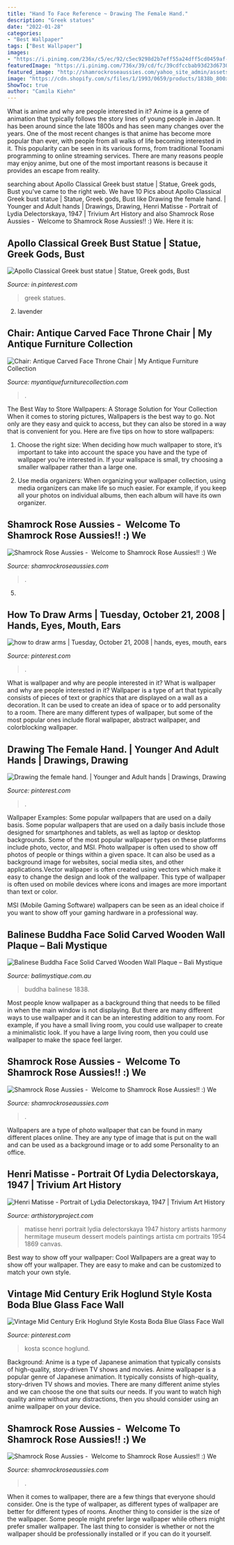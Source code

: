 ```yaml
---
title: "Hand To Face Reference ~ Drawing The Female Hand."
description: "Greek statues"
date: "2022-01-28"
categories:
- "Best Wallpaper"
tags: ["Best Wallpaper"]
images:
- "https://i.pinimg.com/236x/c5/ec/92/c5ec9298d2b7eff55a24dff5cd0459af--drawing-tips-male-head-drawing.jpg"
featuredImage: "https://i.pinimg.com/736x/39/cd/fc/39cdfccbab93d23d673023113dce31ad.jpg"
featured_image: "http://shamrockroseaussies.com/yahoo_site_admin/assets/images/DSC_0289.7601929_std.JPG"
image: "https://cdn.shopify.com/s/files/1/1993/0659/products/1838b_800x.jpg?v=1569253970"
ShowToc: true
author: "Camila Kiehn"
---
```



What is anime and why are people interested in it?
Anime is a genre of animation that typically follows the story lines of young people in Japan. It has been around since the late 1800s and has seen many changes over the years. One of the most recent changes is that anime has become more popular than ever, with people from all walks of life becoming interested in it. This popularity can be seen in its various forms, from traditional Toonami programming to online streaming services. There are many reasons people may enjoy anime, but one of the most important reasons is because it provides an escape from reality.

	

		
searching about Apollo Classical Greek bust statue | Statue, Greek gods, Bust you've came to the right web. We have 10 Pics about Apollo Classical Greek bust statue | Statue, Greek gods, Bust like Drawing the female hand. | Younger and Adult hands | Drawings, Drawing, Henri Matisse - Portrait of Lydia Delectorskaya, 1947 | Trivium Art History and also Shamrock Rose Aussies - ﻿﻿﻿ Welcome to Shamrock Rose Aussies!! :) We. Here it is:
		
    
## Apollo Classical Greek Bust Statue | Statue, Greek Gods, Bust

<img loading=lazy src="https://i.pinimg.com/736x/00/57/b2/0057b2d7fddd7f8b06409837243422e1.jpg" onerror="this.onerror=null;this.src='https://tse3.mm.bing.net/th?id=OIP.dqSGQpOb_IHUQ2qaeBFs-gHaLl&amp;pid=15.1';" alt="Apollo Classical Greek bust statue | Statue, Greek gods, Bust">

_Source: in.pinterest.com_

>greek statues. 

	

2. lavender 

    
## Chair: Antique Carved Face Throne Chair | My Antique Furniture Collection

<img loading=lazy src="https://d29jd5m3t61t9.cloudfront.net/myantiquefurniturecollection.com/images/fbfiles/images/414w/xAntique_carved_north_wind_throne_chair_v_1517422486.jpg.pagespeed.ic.OV3xjeUl2L.jpg" onerror="this.onerror=null;this.src='https://tse2.mm.bing.net/th?id=OIP.OV3xjeUl2L9EsaLdVnx0QQAAAA&amp;pid=15.1';" alt="Chair: Antique Carved Face Throne Chair | My Antique Furniture Collection">

_Source: myantiquefurniturecollection.com_

>. 

	

The Best Way to Store Wallpapers: A Storage Solution for Your Collection
When it comes to storing pictures, Wallpapers is the best way to go. Not only are they easy and quick to access, but they can also be stored in a way that is convenient for you. Here are five tips on how to store wallpapers:
1) Choose the right size: When deciding how much wallpaper to store, it’s important to take into account the space you have and the type of wallpaper you’re interested in. If your wallspace is small, try choosing a smaller wallpaper rather than a large one.

2) Use media organizers: When organizing your wallpaper collection, using media organizers can make life so much easier. For example, if you keep all your photos on individual albums, then each album will have its own organizer.

    
## Shamrock Rose Aussies - ﻿﻿﻿ Welcome To Shamrock Rose Aussies!! :) We

<img loading=lazy src="http://shamrockroseaussies.com/yahoo_site_admin/assets/images/DSC_0289.7601929_std.JPG" onerror="this.onerror=null;this.src='https://tse2.mm.bing.net/th?id=OIP.Sr4DDFMHx1Ys-6NnKNcwfwHaFy&amp;pid=15.1';" alt="Shamrock Rose Aussies - ﻿﻿﻿ Welcome to Shamrock Rose Aussies!! :) We">

_Source: shamrockroseaussies.com_

>. 

	

5.

    
## How To Draw Arms | Tuesday, October 21, 2008 | Hands, Eyes, Mouth, Ears

<img loading=lazy src="https://i.pinimg.com/236x/c5/ec/92/c5ec9298d2b7eff55a24dff5cd0459af--drawing-tips-male-head-drawing.jpg" onerror="this.onerror=null;this.src='https://tse2.mm.bing.net/th?id=OIP.EgrnLEA31eRj_MeSzN5C3gAAAA&amp;pid=15.1';" alt="how to draw arms | Tuesday, October 21, 2008 | hands, eyes, mouth, ears">

_Source: pinterest.com_

>. 

	

What is wallpaper and why are people interested in it?
What is wallpaper and why are people interested in it?
Wallpaper is a type of art that typically consists of pieces of text or graphics that are displayed on a wall as a decoration. It can be used to create an idea of space or to add personality to a room. There are many different types of wallpaper, but some of the most popular ones include floral wallpaper, abstract wallpaper, and colorblocking wallpaper.

    
## Drawing The Female Hand. | Younger And Adult Hands | Drawings, Drawing

<img loading=lazy src="https://i.pinimg.com/474x/11/6b/45/116b45c09625405f7a31f7a1b5ccc1e6--face-reference-photo-reference.jpg" onerror="this.onerror=null;this.src='https://tse4.mm.bing.net/th?id=OIP.RFg9Yptl1y4jeSuS9N6hrgAAAA&amp;pid=15.1';" alt="Drawing the female hand. | Younger and Adult hands | Drawings, Drawing">

_Source: pinterest.com_

>. 

	

Wallpaper Examples: Some popular wallpapers that are used on a daily basis.
Some popular wallpapers that are used on a daily basis include those designed for smartphones and tablets, as well as laptop or desktop backgrounds. Some of the most popular wallpaper types on these platforms include photo, vector, and MSI. 
Photo wallpaper is often used to show off photos of people or things within a given space. It can also be used as a background image for websites, social media sites, and other applications.Vector wallpaper is often created using vectors which make it easy to change the design and look of the wallpaper. This type of wallpaper is often used on mobile devices where icons and images are more important than text or color. 

MSI (Mobile Gaming Software) wallpapers can be seen as an ideal choice if you want to show off your gaming hardware in a professional way.

    
## Balinese Buddha Face Solid Carved Wooden Wall Plaque – Bali Mystique

<img loading=lazy src="https://cdn.shopify.com/s/files/1/1993/0659/products/1838b_800x.jpg?v=1569253970" onerror="this.onerror=null;this.src='https://tse2.mm.bing.net/th?id=OIP.M5v5cHfW3FRHukVF7DJMFgHaJ4&amp;pid=15.1';" alt="Balinese Buddha Face Solid Carved Wooden Wall Plaque – Bali Mystique">

_Source: balimystique.com.au_

>buddha balinese 1838. 

	

Most people know wallpaper as a background thing that needs to be filled in when the main window is not displaying. But there are many different ways to use wallpaper and it can be an interesting addition to any room. For example, if you have a small living room, you could use wallpaper to create a minimalistic look. If you have a large living room, then you could use wallpaper to make the space feel larger.

    
## Shamrock Rose Aussies - ﻿﻿﻿ Welcome To Shamrock Rose Aussies!! :) We

<img loading=lazy src="http://shamrockroseaussies.com/yahoo_site_admin/assets/images/DSC_0145.225222307_std.JPG" onerror="this.onerror=null;this.src='https://tse3.mm.bing.net/th?id=OIP.jI9h476ID2EL3A76zqM39gHaE-&amp;pid=15.1';" alt="Shamrock Rose Aussies - ﻿﻿﻿ Welcome to Shamrock Rose Aussies!! :) We">

_Source: shamrockroseaussies.com_

>. 

	



Wallpapers are a type of photo wallpaper that can be found in many different places online. They are any type of image that is put on the wall and can be used as a background image or to add some Personality to an office.

    
## Henri Matisse - Portrait Of Lydia Delectorskaya, 1947 | Trivium Art History

<img loading=lazy src="https://arthistoryproject.com/site/assets/files/10494/henri-matisse-portrait-of-lydia-delectorskaya-1947-trivium-art-history.1200x0.jpg" onerror="this.onerror=null;this.src='https://tse1.mm.bing.net/th?id=OIP.k9_YOZS7s8I0-wovlje5nwHaJ4&amp;pid=15.1';" alt="Henri Matisse - Portrait of Lydia Delectorskaya, 1947 | Trivium Art History">

_Source: arthistoryproject.com_

>matisse henri portrait lydia delectorskaya 1947 history artists harmony hermitage museum dessert models paintings artista cm portraits 1954 1869 canvas. 

	

Best way to show off your wallpaper:
Cool Wallpapers are a great way to show off your wallpaper. They are easy to make and can be customized to match your own style.

    
## Vintage Mid Century Erik Hoglund Style Kosta Boda Blue Glass Face Wall

<img loading=lazy src="https://i.pinimg.com/736x/39/cd/fc/39cdfccbab93d23d673023113dce31ad.jpg" onerror="this.onerror=null;this.src='https://tse4.mm.bing.net/th?id=OIP.h9wSk3oqPLAF-yNQee6ntAHaJ_&amp;pid=15.1';" alt="Vintage Mid Century Erik Hoglund Style Kosta Boda Blue Glass Face Wall">

_Source: pinterest.com_

>kosta sconce hoglund. 

	

Background: Anime is a type of Japanese animation that typically consists of high-quality, story-driven TV shows and movies.
Anime wallpaper is a popular genre of Japanese animation. It typically consists of high-quality, story-driven TV shows and movies. There are many different anime styles and we can choose the one that suits our needs. If you want to watch high quality anime without any distractions, then you should consider using an anime wallpaper on your device.

    
## Shamrock Rose Aussies - ﻿﻿﻿ Welcome To Shamrock Rose Aussies!! :) We

<img loading=lazy src="http://shamrockroseaussies.com/yahoo_site_admin/assets/images/DSC_0756.10500148_std.jpg" onerror="this.onerror=null;this.src='https://tse4.mm.bing.net/th?id=OIP.GbFGas-ayDWMUd_9vgedSwHaGO&amp;pid=15.1';" alt="Shamrock Rose Aussies - ﻿﻿﻿ Welcome to Shamrock Rose Aussies!! :) We">

_Source: shamrockroseaussies.com_

>. 

	

When it comes to wallpaper, there are a few things that everyone should consider. One is the type of wallpaper, as different types of wallpaper are better for different types of rooms. Another thing to consider is the size of the wallpaper. Some people might prefer large wallpaper while others might prefer smaller wallpaper. The last thing to consider is whether or not the wallpaper should be professionally installed or if you can do it yourself.


